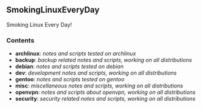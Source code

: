 ## SmokingLinuxEveryDay
Smoking Linux Every Day!

### Contents
* **archlinux**: *notes and scripts tested on archlinux*
* **backup**: *backup related notes and scripts, working on all distributions*
* **debian**: *notes and scripts tested on debian*
* **dev**: *development notes and scripts, working on all distributions*
* **gentoo**: *notes and scripts tested on gentoo*
* **misc**: *miscellaneous notes and scripts, working on all distributions*
* **openvpn**: *notes and scripts about openvpn, working on all distributions*
* **security**: *security related notes and scripts, working on all distributions*

